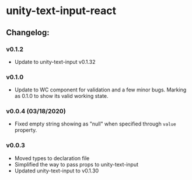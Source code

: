 # unity-text-input-react

## Changelog:

### v0.1.2
- Update to unity-text-input v0.1.32

### v0.1.0
- Update to WC component for validation and a few minor bugs. Marking as 0.1.0 to show its valid working state.

### v0.0.4 (03/18/2020)
- Fixed empty string showing as "null" when specified through `value` property.

### v0.0.3
- Moved types to declaration file
- Simplified the way to pass props to unity-text-input
- Updated unity-text-input to v0.1.30
